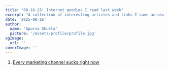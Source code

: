```yaml
---
title: "08-16-25: Internet goodies I read last week"
excerpt: "A collection of interesting articles and links I came across this week."
date: '2025-08-16'
author:
  name: 'Apurva Shukla'
  picture: '/assets/profile/profile.jpg'
ogImage:
  url: ''
coverImage: ''
---
```


1. [Every marketing channel sucks right now](https://andrewchen.substack.com/p/every-marketing-channel-sucks-right)